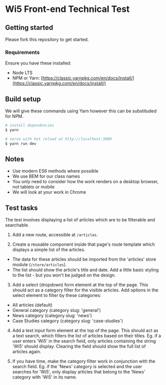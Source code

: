 # Wi5 Front-end Technical Test

## Getting started
Please fork this repository to get started.

### Requirements
Ensure you have these installed:
- Node LTS
- NPM or Yarn: [https://classic.yarnpkg.com/en/docs/install/](https://classic.yarnpkg.com/en/docs/install/)

## Build setup
We will give these commands using Yarn however this can be substituded for NPM.

``` bash
# install dependencies
$ yarn

# serve with hot reload at http://localhost:3000
$ yarn run dev
```

## Notes
- Use modern ES6 methods where possible
- We use BEM for our class names
- You only need to consider how the work renders on a desktop browser, not tablets or mobile
- We will look at your work in Chrome

## Test tasks
The test involves displaying a list of articles which are to be filterable and searchable.

1. Add a new route, accessible at `/articles`.

2. Create a reusable component inside that page's route template which displays a simple list of the articles.
 - The data for these articles should be imported from the 'articles' store module (`/store/articles`).
 - The list should show the article's title and date. Add a little basic styling to the list - but you won't be judged on the design.

3. Add a select (dropdown) form element at the top of the page. This should act as a category filter for the visible articles. Add options in the select element to filter by these categories:
 - All articles (default)
 - General category (category slug: 'general')
 - News category (category slug: 'news')
 - Case Studies category (category slug: 'case-studies')

4. Add a text input form element at the top of the page. This should act as a text search, which filters the list of articles based on their titles. Eg. if a user enters 'Wi5' in the search field, only articles containing the string 'Wi5' should display. Clearing the field should show the full list of articles again.

5. If you have time, make the category filter work in conjunction with the search field. Eg. if the 'News' category is selected and the user searches for 'Wi5', only display articles that belong to the 'News' category with 'Wi5' in its name.
